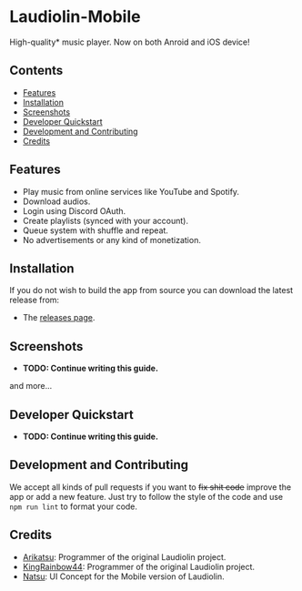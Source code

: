 # Laudiolin-Mobile
High-quality* music player. Now on both Anroid and iOS device!

## Contents

- [Features](#features)
- [Installation](#installation)
- [Screenshots](#screenshots)
- [Developer Quickstart](#developer-quickstart)
- [Development and Contributing](#development-and-contributing)
- [Credits](#credits)

## Features

* Play music from online services like YouTube and Spotify.
* Download audios.
* Login using Discord OAuth.
* Create playlists (synced with your account).
* Queue system with shuffle and repeat.
* No advertisements or any kind of monetization.

## Installation

If you do not wish to build the app from source you can download the latest release from: 
- The [releases page](https://github.com/seiKiMo-Inc/Laudiolin-Mobile/releases).

## Screenshots

- **TODO: Continue writing this guide.**

and more...

## Developer Quickstart

- **TODO: Continue writing this guide.**

## Development and Contributing

We accept all kinds of pull requests if you want to ~~fix shit code~~ improve the app or add a new feature.
Just try to follow the style of the code and use `npm run lint` to format your code.

## Credits

- [Arikatsu](https://github.com/Arikatsu): Programmer of the original Laudiolin project.
- [KingRainbow44](https://github.com/KingRainbow44): Programmer of the original Laudiolin project.
- [Natsu](https://github.com/natsurepo): UI Concept for the Mobile version of Laudiolin.
